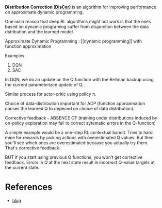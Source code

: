 **Distribution Correction ([DisCor](https://arxiv.org/pdf/2003.07305.pdf))** is an algorithm for improving performance on approximate dynamic programming.

One main reason that deep RL algorithms might not work is that the ones based on dynamic programing suffer from disjunction between the data dstribution and the learned model.

Approximate Dynamic Programming
: [[dynamic programming]] with function approximation

Examples:

1. DQN
2. SAC

In DQN, we do an update on the Q function with the Bellman backup using the current parameterized update of Q.

Similar process for actor-critic using policy $\pi$.


Choice of data-distribution important for ADP (function approximation causes the learned Q to depeond on choice of data distribution).

Corrective feedback - ABSENCE OF (training under distributions induced by on-policy exploration may fail to correct sytematic errors in the Q-function)

A simple example would be a one-step RL contextual bandit. Tries to hard mine for rewards by picking actions with overestimated Q values. But then you'll see which ones are overestimated because you actually try them. That's corrective feedback.


BUT if you start using previous Q functions, you won't get corrective feedback. Errors in $\bar{Q}$ at the next state result in incorrect Q-value targets at the current state.


# References

* [blog](https://bair.berkeley.edu/blog/2020/03/16/discor/)